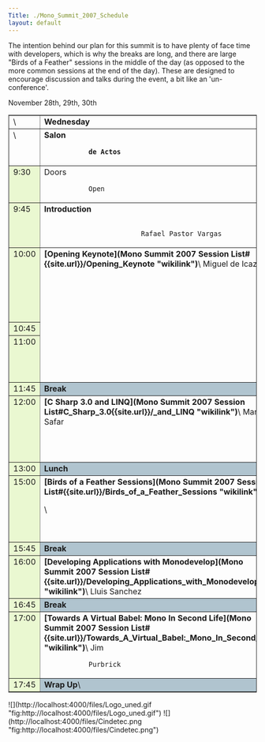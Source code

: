 ```yaml
---
Title: ./Mono_Summit_2007_Schedule
layout: default
---
```


The intention behind our plan for this summit is to have plenty of face
time with developers, which is why the breaks are long, and there are
large "Birds of a Feather" sessions in the middle of the day (as opposed
to the more common sessions at the end of the day). These are designed
to encourage discussion and talks during the event, a bit like an
'un-conference'.

November 28th, 29th, 30th

<TABLE WIDTH=100% BORDER=1 CELLPADDING=0 CELLSPACING=0>
<TR VALIGN=TOP>
<TD WIDTH=10%>
\

</TD>
<TD COLSPAN=3 WIDTH=30%>
<B>Wednesday</B>

</TD>
<TD COLSPAN=3 WIDTH=30% BGCOLOR="#eaf8d1">
<B>Thursday</B>

</TD>
<TD COLSPAN=3 WIDTH=30%>
<B>Friday</B>

</TD>
</TR>
<TR VALIGN=TOP>
<TD WIDTH=10%>
\

</TD>
<TD WIDTH=10%>
<B>Salon

`           de Actos`</B>

</TD>
<TD WIDTH=10%>
<B>Aula

`           de Workshop`</B>

</TD>
<TD WIDTH=10%>
<B>Hacking

`           Room`</B>

</TD>
<TD WIDTH=10% BGCOLOR="#eaf8d1">
<B>Salon

`           de Actos`</B>

</TD>
<TD WIDTH=10% BGCOLOR="#eaf8d1">
<B>Aula

`           de Workshop`</B>

</TD>
<TD WIDTH=10% BGCOLOR="#eaf8d1">
<B>Hacking

`           Room`</B>

</TD>
<TD WIDTH=10%>
<B>Salon

`           de Actos`</B>

</TD>
<TD WIDTH=10%>
<B>Aula

`           de Workshop`</B>

</TD>
<TD WIDTH=10%>
<B>Hacking

`           Room`</B>

</TD>
</TR>
<TR VALIGN=TOP>
<TD BGCOLOR=#eaf8d1 WIDTH=10%>
9:30

</TD>
<TD WIDTH=10%>
Doors

`           Open`

</TD>
<TD ROWSPAN=2 WIDTH=10%>
\

</TD>
<TD ROWSPAN=2 WIDTH=10%>
\

</TD>
<TD ROWSPAN=2 WIDTH=10% BGCOLOR="#eaf8d1">
Doors

`           Open`

</TD>
<TD ROWSPAN=2 WIDTH=10% BGCOLOR="#eaf8d1">
\

</TD>
<TD ROWSPAN=2 WIDTH=10% BGCOLOR="#eaf8d1">
\

</TD>
<TD ROWSPAN=2 WIDTH=10%>
Doors

`           Open`

</TD>
<TD ROWSPAN=2 WIDTH=10%>
\

</TD>
<TD ROWSPAN=2 WIDTH=10%>
\

</TD>
</TR>
<TR VALIGN=TOP>
<TD BGCOLOR=#eaf8d1 WIDTH=10%>
9:45

</TD>
<TD WIDTH=10%>
<b>Introduction</b>

`                       `\
`                        Rafael Pastor Vargas`

</TD>
</TR>
<TR VALIGN=TOP>
<TD BGCOLOR=#eaf8d1 WIDTH=10%>
10:00

</TD>
<TD ROWSPAN=3 WIDTH=10%>
<B>[Opening
Keynote](Mono Summit 2007 Session List#{{site.url}}/Opening_Keynote "wikilink")</B>\
<SPAN STYLE="font-weight: medium">Miguel de Icaza</SPAN>

</TD>
<TD ROWSPAN=3 WIDTH=10%>
\

</TD>
<TD ROWSPAN=3 WIDTH=10%>
\

</TD>
<TD WIDTH=10% BGCOLOR="#eaf8d1">
<B>[NUnit](Mono Summit 2007 Session List#{{site.url}}/NUnit "wikilink")</B>\
<SPAN STYLE="font-weight: medium">Charlie Poole</SPAN>

</TD>
<TD WIDTH=10% BGCOLOR="#eaf8d1">
\

</TD>
<TD WIDTH=10% BGCOLOR="#eaf8d1">
\

</TD>
<TD WIDTH=10%>
<B>[Debugging Mono Applications with
MDB](Mono Summit 2007 Session List#{{site.url}}/Debugging_Mono_Applications_with_MDB "wikilink")</B>

`                       `\
<SPAN STYLE="font-weight: medium">`Martin Baulig`</SPAN>

</TD>
<TD WIDTH=10%>
\

</TD>
<TD WIDTH=10%>
\

</TD>
</TR>
<TR VALIGN=TOP>
<TD BGCOLOR=#eaf8d1 WIDTH=10%>
10:45

</TD>
<TD COLSPAN=3 WIDTH=90% BGCOLOR="#b0c4cf">
<B>Break</B>

</TD>
<TD COLSPAN=3 WIDTH=90% BGCOLOR="#b0c4cf">
<B>Break</B>

</TD>
</TR>
<TR VALIGN=TOP>
<TD BGCOLOR=#eaf8d1 WIDTH=10%>
11:00

</TD>
<TD WIDTH=10% BGCOLOR="#eaf8d1">
<B>[Mono on the
Mac](Mono Summit 2007 Session List#{{site.url}}/Mono_on_the_Mac "wikilink")</B>\
<SPAN STYLE="font-weight: medium">Geoff

`           Norton`</SPAN>

</TD>
<TD WIDTH=10% BGCOLOR="#eaf8d1">
<B>[Greengrass](Mono Summit 2007 Session List#{{site.url}}/Greengrass "wikilink")</B>\
<SPAN STYLE="font-weight: medium">Federico Di Gregorio</SPAN>

</TD>
<TD WIDTH=10% BGCOLOR="#eaf8d1">
\

</TD>
<TD WIDTH=10%>
<B>[Boo – A lean mean DSL
Machine](Mono Summit 2007 Session List#Boo_–{{site.url}}/_A_lean_mean_DSL_Machine "wikilink")</B>\
<SPAN STYLE="font-weight: medium">Rodrigo B. de Oliveira</SPAN>

</TD>
<TD WIDTH=10%>
\

</TD>
<TD WIDTH=10%>
\

</TD>
</TR>
<TR VALIGN=TOP>
<TD BGCOLOR=#eaf8d1 WIDTH=10%>
<SPAN STYLE="background: transparent">11:45</SPAN>

</TD>
<TD COLSPAN=3 WIDTH=90% BGCOLOR="#b0c4cf">
<B>Break</B>

</TD>
<TD COLSPAN=3 WIDTH=90% BGCOLOR="#b0c4cf">
<B>Break</B>

</TD>
<TD COLSPAN=3 WIDTH=90% BGCOLOR="#b0c4cf">
<B>Break</B>

</TD>
</TR>
<TR VALIGN=TOP>
<TD BGCOLOR=#eaf8d1 WIDTH=10%>
12:00

</TD>
<TD WIDTH=10%>
<B>[C Sharp 3.0 and
LINQ](Mono Summit 2007 Session List#C_Sharp_3.0{{site.url}}/_and_LINQ "wikilink")</B>\
<SPAN STYLE="font-weight: medium">Marek Safar</SPAN>

</TD>
<TD WIDTH=10%>
\

</TD>
<TD WIDTH=10%>
\

</TD>
<TD WIDTH=10% BGCOLOR="#eaf8d1">
<B>[DB4Objects](Mono Summit 2007 Session List#DB4{{site.url}}/Objects "wikilink")</B>\
<SPAN STYLE="font-weight: medium">

`           Rodrigo B. de Oliveira`</SPAN>

</TD>
<TD WIDTH=10% BGCOLOR="#eaf8d1">
<B>[Mono on Embedded
Devices](Mono Summit 2007 Session List#{{site.url}}/Mono_on_Embedded_Devices "wikilink")</B>\
<SPAN STYLE="font-weight: medium">Everaldo Canuto</SPAN>

</TD>
<TD WIDTH=10% BGCOLOR="#eaf8d1">
\

</TD>
<TD WIDTH=10%>
<B>[OpenSuse Build
Service](Mono Summit 2007 Session List#{{site.url}}/OpenSuse_Build_Service "wikilink")</B>\
<SPAN STYLE="font-weight: medium">Wade

`           Berrier`</SPAN>

</TD>
<TD WIDTH=10%>
<B>[Boxerp](Mono Summit 2007 Session List#{{site.url}}/Boxerp "wikilink")</B>\
<SPAN STYLE="font-weight: medium">Carlos

`           Ble`</SPAN>

</TD>
<TD WIDTH=10%>
\

</TD>
</TR>
<TR VALIGN=TOP>
<TD BGCOLOR=#eaf8d1 WIDTH=10%>
13:00

</TD>
<TD COLSPAN=3 WIDTH=90% BGCOLOR="#b0c4cf">
<B>Lunch</B>

</TD>
<TD COLSPAN=3 WIDTH=90% BGCOLOR="#b0c4cf">
<B>Lunch</B>

</TD>
<TD COLSPAN=3 WIDTH=90% BGCOLOR="#b0c4cf">
<B>Lunch</B>

</TD>
</TR>
<TR VALIGN=TOP>
<TD BGCOLOR=#eaf8d1 WIDTH=10%>
15:00

</TD>
<TD WIDTH=10%>
<B>[Birds of a Feather
Sessions](Mono Summit 2007 Session List#{{site.url}}/Birds_of_a_Feather_Sessions "wikilink")</B>

\

</TD>
<TD WIDTH=10%>
\

\

</TD>
<TD WIDTH=10%>
\

</TD>
<TD WIDTH=10% BGCOLOR="#eaf8d1">
<B>[Developing Desktop applications with
Moonlight](Mono Summit 2007 Session List#{{site.url}}/Developing_Desktop_applications_with_Moonlight "wikilink")</B>\
<SPAN STYLE="font-weight: medium">Stephane

`           Delcroix`</SPAN>

</TD>
<TD WIDTH=10% BGCOLOR="#eaf8d1">
\

</TD>
<TD WIDTH=10% BGCOLOR="#eaf8d1">
\

</TD>
<TD WIDTH=10%>
<B>[Birds of a Feather
Sessions](Mono Summit 2007 Session List#{{site.url}}/Birds_of_a_Feather_Sessions "wikilink")</B>

\

</TD>
<TD WIDTH=10%>
\

\

</TD>
<TD WIDTH=10%>
\

</TD>
</TR>
<TR VALIGN=TOP>
<TD BGCOLOR=#eaf8d1 WIDTH=10%>
15:45

</TD>
<TD COLSPAN=3 WIDTH=80% BGCOLOR="#b0c4cf">
<B>Break</B>

</TD>
<TD COLSPAN=3 WIDTH=80% BGCOLOR="#b0c4cf">
<B>Break</B>

</TD>
<TD COLSPAN=3 WIDTH=80% BGCOLOR="#b0c4cf">
<B>Break</B>

</TD>
</TR>
<TR VALIGN=TOP>
<TD BGCOLOR=#eaf8d1 WIDTH=10%>
16:00

</TD>
<TD WIDTH=10%>
<B>[Developing Applications with
Monodevelop](Mono Summit 2007 Session List#{{site.url}}/Developing_Applications_with_Monodevelop "wikilink")</B>\
<SPAN STYLE="font-weight: medium">Lluis Sanchez</SPAN>

</TD>
<TD WIDTH=10%>
\

</TD>
<TD WIDTH=10%>
\

</TD>
<TD WIDTH=10% BGCOLOR="#eaf8d1">
<B>[Gaia Ajax Widgets - The alternative to
Ajax](Mono Summit 2007 Session List#Gaia_Ajax_Widgets_-{{site.url}}/_The_alternative_to_Ajax "wikilink")</B>\
<SPAN STYLE="font-weight: medium">Thomas Hansen</SPAN>

</TD>
<TD WIDTH=10% BGCOLOR="#eaf8d1">
\

</TD>
<TD WIDTH=10% BGCOLOR="#eaf8d1">
\

</TD>
<TD WIDTH=10%>
<B>[Mono.Cecil](Mono Summit 2007 Session List#{{site.url}}/Mono.Cecil "wikilink")</B>\
<SPAN STYLE="font-weight: medium">JB Evain</SPAN>

</TD>
<TD WIDTH=10%>
\

</TD>
<TD WIDTH=10%>
\

</TD>
</TR>
<TR VALIGN=TOP>
<TD BGCOLOR=#eaf8d1 WIDTH=10%>
16:45

</TD>
<TD COLSPAN=3 BGCOLOR="#b0c4cf">
<B>Break</B>

</TD>
<TD COLSPAN=3 BGCOLOR="#b0c4cf">
<B>Break</B>

</TD>
<TD COLSPAN=3 BGCOLOR="#b0c4cf">
<B>Break</B>\

</TD>
</TR>
<TR VALIGN=TOP>
<TD BGCOLOR=#eaf8d1 WIDTH=10%>
17:00

</TD>
<TD WIDTH=10%>
<B>[Towards A Virtual Babel: Mono In Second
Life](Mono Summit 2007 Session List#{{site.url}}/Towards_A_Virtual_Babel:_Mono_In_Second_Life "wikilink")</B>\
<SPAN STYLE="font-weight: medium">Jim

`           Purbrick`</SPAN>

</TD>
<TD WIDTH=10%>
\

</TD>
<TD WIDTH=10%>
\

</TD>
<TD ROWSPAN=2>
<B>[Meet The
Experts](Mono Summit 2007 Session List#{{site.url}}/Meet_The_Experts "wikilink")</B>\
<b>(17:00-19:00)</b>

</TD>
<TD WIDTH=10% ROWSPAN=2>
\

</TD>
<TD WIDTH=10% ROWSPAN=2>
\

</TD>
<TD WIDTH=10%>
<B>[Using
Mono.Addins](Mono Summit 2007 Session List#{{site.url}}/Using_Mono.Addins "wikilink")</B>\
<SPAN STYLE="font-weight: medium">Lluis

`           Sanchez`</SPAN>

</TD>
<TD WIDTH=10%>
\

</TD>
<TD WIDTH=10%>
\

</TD>
</TR>
<TR VALIGN=TOP>
<TD BGCOLOR=#eaf8d1 WIDTH=10%>
17:45

</TD>
<TD COLSPAN=3 WIDTH=30% BGCOLOR="#b0c4cf">
<B>Wrap Up</B>\

</TD>
<TD COLSPAN=3 WIDTH=10% BGCOLOR="#b0c4cf">
<B>Wrap Up</B>\

</TD>
</TR>
</TABLE>
![](http://localhost:4000/files/Logo_uned.gif "fig:http://localhost:4000/files/Logo_uned.gif")
![](http://localhost:4000/files/Cindetec.png "fig:http://localhost:4000/files/Cindetec.png")
